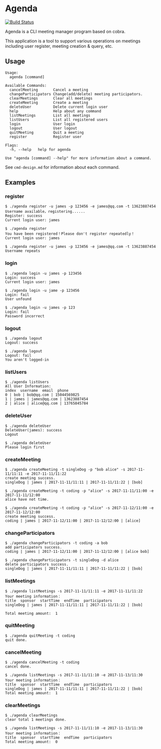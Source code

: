 # Agenda
[![Build Status](https://travis-ci.org/James-Yip/Agenda.svg?branch=master)](https://travis-ci.org/James-Yip/Agenda)

Agenda is a CLI meeting manager program based on cobra.

This application is a tool to support various operations on meetings
including user register, meeting creation & query, etc.

## Usage
```
Usage:
  agenda [command]

Available Commands:
  cancelMeeting       Cancel a meeting
  changeParticipators Change(add/delete) meeting participators.
  clearMeetings       Clear all meetings
  createMeeting       Create a meeting
  deleteUser          Delete current login user
  help                Help about any command
  listMeetings        List all meetings
  listUsers           List all registered users
  login               User login
  logout              User logout
  quitMeeting         Quit a meeting
  register            Register user

Flags:
  -h, --help   help for agenda

Use "agenda [command] --help" for more information about a command.

```

See `cmd-design.md` for information about each command.


## Examples

### register
```
$ ./agenda register -u james -p 123456 -e james@qq.com -t 13623887454
Username available，registering......
Register: success
Current login user: james

$ ./agenda register
You have been registered！Please don't register repeatedly！
Current login user: james

$ ./agenda register -u james -p 123456 -e james@qq.com -t 13623887454
Username repeats
```

### login
```
$ ./agenda login -u james -p 123456
Login: success
Current login user: james

$ ./agenda login -u jame -p 123456
Login: fail
User unfound

$ ./agenda login -u james -p 123
Login: fail
Password incorrect
```

### logout
```
$ ./agenda logout
Logout: success

$ ./agenda logout
Logout: fail
You aren't logged-in
```

### listUsers
```
$ ./agenda listUsers
All User Information:
index  username  email  phone
0 | bob | bob@qq.com | 15044569825
1 | james | james@qq.com | 13623887454
2 | alice | alice@qq.com | 13765845784
```


### deleteUser
```
$ ./agenda deleteUser
DeleteUser(james): success
Logout

$ ./agenda deleteUser
Please login first
```

### createMeeting
```
$ ./agenda createMeeting -t singleDog -p "bob alice" -s 2017-11-11/11:11 -e 2017-11-11/11:22
create meeting success.
singleDog | james | 2017-11-11/11:11 | 2017-11-11/11:22 | [bob]

$ ./agenda createMeeting -t coding -p "alice" -s 2017-11-11/11:00 -e 2017-11-11/12:00
alice have not time.

$ ./agenda createMeeting -t coding -p "alice" -s 2017-11-12/11:00 -e 2017-11-12/12:00
create meeting success.
coding | james | 2017-11-12/11:00 | 2017-11-12/12:00 | [alice]
```

### changeParticipators
```
$ ./agenda changeParticipators -t coding -a bob
add participators success.
coding | james | 2017-11-12/11:00 | 2017-11-12/12:00 | [alice bob]

$ ./agenda changeParticipators -t singleDog -d alice
delete participators success.
singleDog | james | 2017-11-11/11:11 | 2017-11-11/11:22 | [bob]
```

### listMeetings
```
$ ./agenda listMeetings -s 2017-11-11/11:11 -e 2017-11-11/11:22
Your meeting information：
title  sponsor  startTime  endTime  participators
singleDog | james | 2017-11-11/11:11 | 2017-11-11/11:22 | [bob]

Total meeting amount:  1
```

### quitMeeting
```
$ ./agenda quitMeeting -t coding
quit done.
```

### cancelMeeting
```
$ ./agenda cancelMeeting -t coding
cancel done.

$ ./agenda listMeetings -s 2017-11-11/11:10 -e 2017-11-13/11:30
Your meeting information：
title  sponsor  startTime  endTime  participators
singleDog | james | 2017-11-11/11:11 | 2017-11-11/11:22 | [bob]
Total meeting amount:  1

```

### clearMeetings
```
$ ./agenda clearMeetings
clear total 1 meetings done.

$ ./agenda listMeetings -s 2017-11-11/11:10 -e 2017-11-13/11:30
Your meeting information：
title  sponsor  startTime  endTime  participators
Total meeting amount:  0
```
